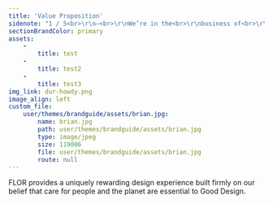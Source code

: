 ```yaml
---
title: 'Value Proposition'
sidenote: "1 / 5<br>\r\n—<br>\r\nWe’re in the<br>\r\nbusiness of<br>\r\nselling design<br>"
sectionBrandColor: primary
assets:
    -
        title: test
    -
        title: test2
    -
        title: test3
img_link: dur-howdy.png
image_align: left
custom_file:
    user/themes/brandguide/assets/brian.jpg:
        name: brian.jpg
        path: user/themes/brandguide/assets/brian.jpg
        type: image/jpeg
        size: 119006
        file: user/themes/brandguide/assets/brian.jpg
        route: null
---
```


FLOR provides a uniquely rewarding design experience built firmly on our belief that care for people and the planet are essential to Good Design.
